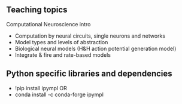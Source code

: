 ## Teaching topics

Computational Neuroscience intro
- Computation by neural circuits, single neurons and networks
- Model types and levels of abstraction
- Biological neural models (H&H action potential generation model)
- Integrate & fire and rate-based models


## Python specific libraries and dependencies
- !pip install ipympl 
OR
- conda install -c conda-forge ipympl
